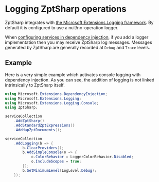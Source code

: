 # Logging ZptSharp operations

ZptSharp integrates with [the Microsoft.Extensions.Logging framework].
By default it is configured to use a null/no-operation logger.

When [configuring services in dependency injection], if you add a logger implementation then you may receive ZptSharp log messages.
Messages generated by ZptSharp are generally recorded at `Debug` and `Trace` levels.

[the Microsoft.Extensions.Logging framework]: https://docs.microsoft.com/en-us/aspnet/core/fundamentals/logging/?view=aspnetcore-5.0
[configuring services in dependency injection]: ../api/index.md#Adding-ZptSharp-to-DI

## Example

Here is a very simple example which activates console logging with dependency injection.
As you can see, the addition of logging is not linked intrinsically to ZptSharp itself.

```csharp
using Microsoft.Extensions.DependencyInjection;
using Microsoft.Extensions.Logging;
using Microsoft.Extensions.Logging.Console;
using ZptSharp;

serviceCollection
    .AddZptSharp()
    .AddStandardZptExpressions()
    .AddHapZptDocuments();

serviceCollection
    .AddLogging(b => {
        b.ClearProviders();
        b.AddSimpleConsole(o => {
            o.ColorBehavior = LoggerColorBehavior.Disabled;
            o.IncludeScopes = true;
        });
        b.SetMinimumLevel(LogLevel.Debug);
    });
```